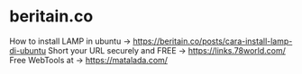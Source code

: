 # beritain.co
How to install LAMP in ubuntu -> https://beritain.co/posts/cara-install-lamp-di-ubuntu
Short your URL securely and FREE -> https://links.78world.com/
Free WebTools at -> https://matalada.com/
